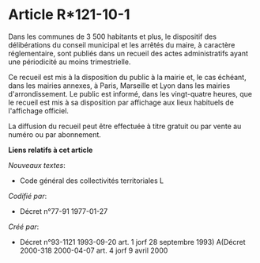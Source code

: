 # Article R*121-10-1

Dans les communes de 3 500 habitants et plus, le dispositif des délibérations du conseil municipal et les arrêtés du maire, à
caractère réglementaire, sont publiés dans un recueil des actes administratifs ayant une périodicité au moins trimestrielle.

Ce recueil est mis à la disposition du public à la mairie et, le cas échéant, dans les mairies annexes, à Paris, Marseille et
Lyon dans les mairies d'arrondissement. Le public est informé, dans les vingt-quatre heures, que le recueil est mis à sa
disposition par affichage aux lieux habituels de l'affichage officiel.

La diffusion du recueil peut être effectuée à titre gratuit ou par vente au numéro ou par abonnement.

**Liens relatifs à cet article**

_Nouveaux textes_:

  - Code général des collectivités territoriales L

_Codifié par_:

  - Décret n°77-91 1977-01-27

_Créé par_:

  - Décret n°93-1121 1993-09-20 art. 1 jorf 28 septembre 1993) A(Décret 2000-318 2000-04-07 art. 4 jorf 9 avril 2000

